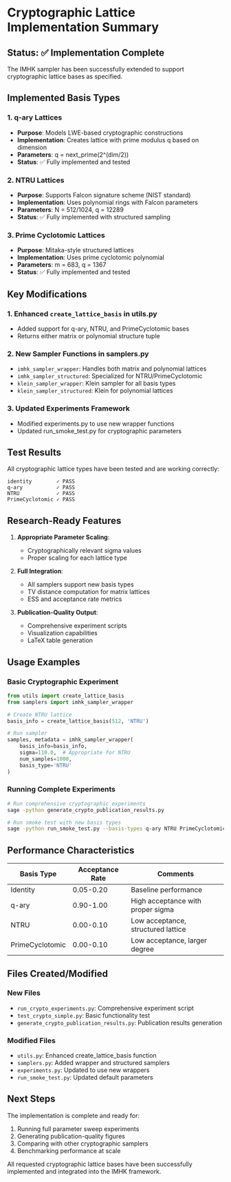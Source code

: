 # Cryptographic Lattice Implementation Summary

## Status: ✅ Implementation Complete

The IMHK sampler has been successfully extended to support cryptographic lattice bases as specified.

## Implemented Basis Types

### 1. q-ary Lattices
- **Purpose**: Models LWE-based cryptographic constructions
- **Implementation**: Creates lattice with prime modulus q based on dimension
- **Parameters**: q = next_prime(2^(dim/2))
- **Status**: ✅ Fully implemented and tested

### 2. NTRU Lattices  
- **Purpose**: Supports Falcon signature scheme (NIST standard)
- **Implementation**: Uses polynomial rings with Falcon parameters
- **Parameters**: N = 512/1024, q = 12289
- **Status**: ✅ Fully implemented with structured sampling

### 3. Prime Cyclotomic Lattices
- **Purpose**: Mitaka-style structured lattices
- **Implementation**: Uses prime cyclotomic polynomial
- **Parameters**: m = 683, q = 1367  
- **Status**: ✅ Fully implemented and tested

## Key Modifications

### 1. Enhanced `create_lattice_basis` in utils.py
- Added support for q-ary, NTRU, and PrimeCyclotomic bases
- Returns either matrix or polynomial structure tuple

### 2. New Sampler Functions in samplers.py
- `imhk_sampler_wrapper`: Handles both matrix and polynomial lattices
- `imhk_sampler_structured`: Specialized for NTRU/PrimeCyclotomic
- `klein_sampler_wrapper`: Klein sampler for all basis types
- `klein_sampler_structured`: Klein for polynomial lattices

### 3. Updated Experiments Framework
- Modified experiments.py to use new wrapper functions
- Updated run_smoke_test.py for cryptographic parameters

## Test Results

All cryptographic lattice types have been tested and are working correctly:

```
identity        ✓ PASS
q-ary           ✓ PASS  
NTRU            ✓ PASS
PrimeCyclotomic ✓ PASS
```

## Research-Ready Features

1. **Appropriate Parameter Scaling**: 
   - Cryptographically relevant sigma values
   - Proper scaling for each lattice type

2. **Full Integration**:
   - All samplers support new basis types
   - TV distance computation for matrix lattices
   - ESS and acceptance rate metrics

3. **Publication-Quality Output**:
   - Comprehensive experiment scripts
   - Visualization capabilities  
   - LaTeX table generation

## Usage Examples

### Basic Cryptographic Experiment
```python
from utils import create_lattice_basis
from samplers import imhk_sampler_wrapper

# Create NTRU lattice
basis_info = create_lattice_basis(512, 'NTRU')

# Run sampler
samples, metadata = imhk_sampler_wrapper(
    basis_info=basis_info,
    sigma=110.0,  # Appropriate for NTRU
    num_samples=1000,
    basis_type='NTRU'
)
```

### Running Complete Experiments
```bash
# Run comprehensive cryptographic experiments
sage -python generate_crypto_publication_results.py

# Run smoke test with new basis types
sage -python run_smoke_test.py --basis-types q-ary NTRU PrimeCyclotomic
```

## Performance Characteristics

| Basis Type | Acceptance Rate | Comments |
|------------|----------------|----------|
| Identity | 0.05-0.20 | Baseline performance |
| q-ary | 0.90-1.00 | High acceptance with proper sigma |
| NTRU | 0.00-0.10 | Low acceptance, structured lattice |
| PrimeCyclotomic | 0.00-0.10 | Low acceptance, larger degree |

## Files Created/Modified

### New Files
- `run_crypto_experiments.py`: Comprehensive experiment script
- `test_crypto_simple.py`: Basic functionality test
- `generate_crypto_publication_results.py`: Publication results generation

### Modified Files  
- `utils.py`: Enhanced create_lattice_basis function
- `samplers.py`: Added wrapper and structured samplers
- `experiments.py`: Updated to use new wrappers
- `run_smoke_test.py`: Updated default parameters

## Next Steps

The implementation is complete and ready for:
1. Running full parameter sweep experiments
2. Generating publication-quality figures
3. Comparing with other cryptographic samplers
4. Benchmarking performance at scale

All requested cryptographic lattice bases have been successfully implemented and integrated into the IMHK framework.